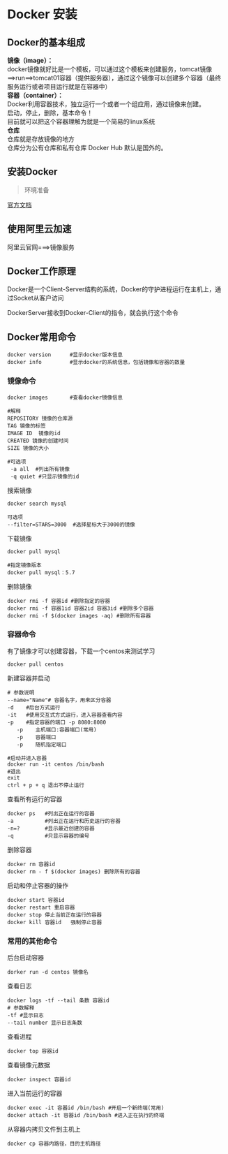 # Docker 安装
## Docker的基本组成
**镜像（image）：**    
docker镜像就好比是一个模板，可以通过这个模板来创建服务，tomcat镜像 ==>run==>tomcat01容器（提供服务器），通过这个镜像可以创建多个容器（最终服务运行或者项目运行就是在容器中）  
**容器（container）：**       
Docker利用容器技术，独立运行一个或者一个组应用，通过镜像来创建。  
启动，停止，删除，基本命令！  
目前就可以把这个容器理解为就是一个简易的linux系统  
**仓库**  
仓库就是存放镜像的地方  
仓库分为公有仓库和私有仓库
Docker Hub 默认是国外的。

## 安装Docker
>环境准备

[官方文档](https://docs.docker.com/)   

## 使用阿里云加速
阿里云官网===>镜像服务

## Docker工作原理
Docker是一个Client-Server结构的系统，Docker的守护进程运行在主机上，通过Socket从客户访问

DockerServer接收到Docker-Client的指令，就会执行这个命令

## Docker常用命令
```shell
docker version      #显示docker版本信息
docker info         #显示docker的系统信息，包括镜像和容器的数量
```
### 镜像命令
```shell
docker images       #查看docker镜像信息

#解释
REPOSITORY 镜像的仓库源
TAG 镜像的标签
IMAGE ID  镜像的id
CREATED 镜像的创建时间
SIZE 镜像的大小

#可选项
 -a all  #列出所有镜像
 -q quiet #只显示镜像的id
```

搜索镜像
```shell
docker search mysql

可选项
--filter=STARS=3000  #选择星标大于3000的镜像
```

下载镜像
```shell
docker pull mysql

#指定镜像版本
docker pull mysql：5.7

```

删除镜像
```shell
docker rmi -f 容器id #删除指定的容器
docker rmi -f 容器1id 容器2id 容器3id #删除多个容器
docker rmi -f $(docker images -aq) #删除所有容器
```
### 容器命令
有了镜像才可以创建容器，下载一个centos来测试学习
```shell 
docker pull centos
```
新建容器并启动
```shell
# 参数说明
--name="Name"# 容器名字，用来区分容器
-d    #后台方式运行
-it   #使用交互式方式运行，进入容器查看内容
-p    #指定容器的端口 -p 8080:8080
   -p    主机端口:容器端口(常用)
   -p    容器端口
   -p    随机指定端口
   
#启动并进入容器
docker run -it centos /bin/bash
#退出
exit
ctrl + p + q 退出不停止运行
```
查看所有运行的容器
```shell
docker ps   #列出正在运行的容器
-a          #列出正在运行和历史运行的容器
-n=?        #显示最近创建的容器
-q          #只显示容器的编号
```
删除容器
```shell
docker rm 容器id
docker rm - f $(docker images) 删除所有的容器
```
启动和停止容器的操作
```shell
docker start 容器id
docker restart 重启容器
docker stop 停止当前正在运行的容器
docker kill 容器id   强制停止容器
```
### 常用的其他命令
后台启动容器
```shell
dorker run -d centos 镜像名
```
查看日志
```shell
docker logs -tf --tail 条数 容器id
# 参数解释
-tf #显示日志
--tail number 显示日志条数
```
查看进程
```shell
docker top 容器id
```
查看镜像元数据
```shell
docker inspect 容器id
```
进入当前运行的容器
```
docker exec -it 容器id /bin/bash #开启一个新终端(常用)
docker attach -it 容器id /bin/bash #进入正在执行的终端
```
从容器内拷贝文件到主机上
```shell
docker cp 容器内路径，目的主机路径
```